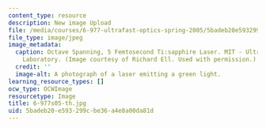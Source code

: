 ```yaml
---
content_type: resource
description: New image Upload
file: /media/courses/6-977-ultrafast-optics-spring-2005/5badeb20e593299cbe36a4e8a00da81d_6-977s05-th.jpg
file_type: image/jpeg
image_metadata:
  caption: Octave Spanning, 5 Femtosecond Ti:sapphire Laser. MIT - Ultrafast Optics
    Laboratory. (Image courtesy of Richard Ell. Used with permission.)
  credit: ''
  image-alt: A photograph of a laser emitting a green light.
learning_resource_types: []
ocw_type: OCWImage
resourcetype: Image
title: 6-977s05-th.jpg
uid: 5badeb20-e593-299c-be36-a4e8a00da81d
---
```

